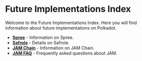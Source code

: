 # Future Implementations Index

Welcome to the Future Implementations Index. Here you will find information about future implementations on Polkadot.

<div class="grid cards" markdown>

- **[Spree](../learn-spree.md)** - Information on Spree.
- **[Safrole](../learn-safrole.md)** - Details on Safrole.
- **[JAM Chain](../learn-jam-chain.md)** - Information on JAM Chain.
- **[JAM FAQ](../learn-jam-faq.md)** - Frequently asked questions about JAM.

</div>
